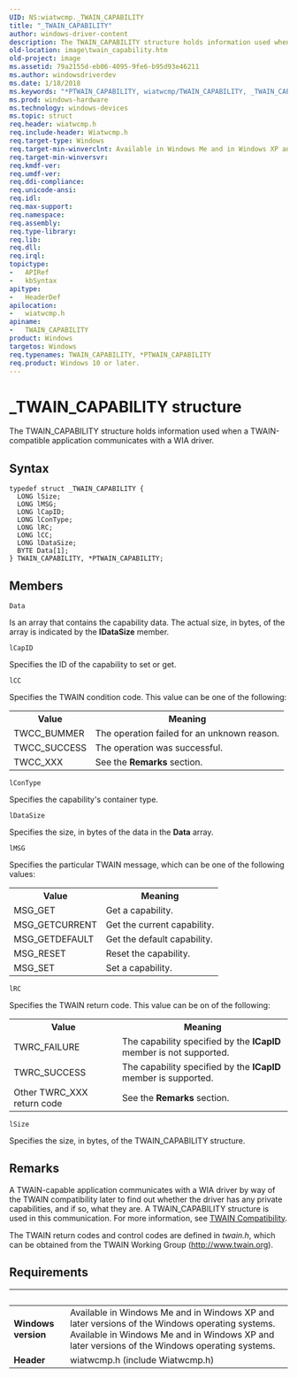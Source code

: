 ```yaml
---
UID: NS:wiatwcmp._TWAIN_CAPABILITY
title: "_TWAIN_CAPABILITY"
author: windows-driver-content
description: The TWAIN_CAPABILITY structure holds information used when a TWAIN-compatible application communicates with a WIA driver.
old-location: image\twain_capability.htm
old-project: image
ms.assetid: 79a2155d-eb06-4095-9fe6-b95d93e46211
ms.author: windowsdriverdev
ms.date: 1/18/2018
ms.keywords: "*PTWAIN_CAPABILITY, wiatwcmp/TWAIN_CAPABILITY, _TWAIN_CAPABILITY, wiatwcmp/PTWAIN_CAPABILITY, image.twain_capability, TWAIN_CAPABILITY structure [Imaging Devices], TWAIN_CAPABILITY, PTWAIN_CAPABILITY structure pointer [Imaging Devices], wiastrct_12204cb8-d0ad-46d5-a741-4522ba28006b.xml, PTWAIN_CAPABILITY"
ms.prod: windows-hardware
ms.technology: windows-devices
ms.topic: struct
req.header: wiatwcmp.h
req.include-header: Wiatwcmp.h
req.target-type: Windows
req.target-min-winverclnt: Available in Windows Me and in Windows XP and later versions of the Windows operating systems.
req.target-min-winversvr: 
req.kmdf-ver: 
req.umdf-ver: 
req.ddi-compliance: 
req.unicode-ansi: 
req.idl: 
req.max-support: 
req.namespace: 
req.assembly: 
req.type-library: 
req.lib: 
req.dll: 
req.irql: 
topictype:
-	APIRef
-	kbSyntax
apitype:
-	HeaderDef
apilocation:
-	wiatwcmp.h
apiname:
-	TWAIN_CAPABILITY
product: Windows
targetos: Windows
req.typenames: TWAIN_CAPABILITY, *PTWAIN_CAPABILITY
req.product: Windows 10 or later.
---
```


# _TWAIN_CAPABILITY structure
The TWAIN_CAPABILITY structure holds information used when a TWAIN-compatible application communicates with a WIA driver.

## Syntax
````
typedef struct _TWAIN_CAPABILITY {
  LONG lSize;
  LONG lMSG;
  LONG lCapID;
  LONG lConType;
  LONG lRC;
  LONG lCC;
  LONG lDataSize;
  BYTE Data[1];
} TWAIN_CAPABILITY, *PTWAIN_CAPABILITY;
````

## Members


`Data`

Is an array that contains the capability data. The actual size, in bytes, of the array is indicated by the <b>lDataSize</b> member.

`lCapID`

Specifies the ID of the capability to set or get.

`lCC`

Specifies the TWAIN condition code. This value can be one of the following:

<table>
<tr>
<th>Value</th>
<th>Meaning</th>
</tr>
<tr>
<td>
TWCC_BUMMER

</td>
<td>
The operation failed for an unknown reason.

</td>
</tr>
<tr>
<td>
TWCC_SUCCESS

</td>
<td>
The operation was successful.

</td>
</tr>
<tr>
<td>
TWCC_XXX

</td>
<td>
See the <b>Remarks</b> section.

</td>
</tr>
</table>

`lConType`

Specifies the capability's container type.

`lDataSize`

Specifies the size, in bytes of the data in the <b>Data</b> array.

`lMSG`

Specifies the particular TWAIN message, which can be one of the following values: 

<table>
<tr>
<th>Value</th>
<th>Meaning</th>
</tr>
<tr>
<td>
MSG_GET

</td>
<td>
Get a capability.

</td>
</tr>
<tr>
<td>
MSG_GETCURRENT

</td>
<td>
Get the current capability.

</td>
</tr>
<tr>
<td>
MSG_GETDEFAULT

</td>
<td>
Get the default capability.

</td>
</tr>
<tr>
<td>
MSG_RESET

</td>
<td>
Reset the capability.

</td>
</tr>
<tr>
<td>
MSG_SET

</td>
<td>
Set a capability.

</td>
</tr>
</table>

`lRC`

Specifies the TWAIN return code. This value can be on of the following:

<table>
<tr>
<th>Value</th>
<th>Meaning</th>
</tr>
<tr>
<td>
TWRC_FAILURE

</td>
<td>
The capability specified by the <b>lCapID</b> member is not supported.

</td>
</tr>
<tr>
<td>
TWRC_SUCCESS

</td>
<td>
The capability specified by the <b>lCapID</b> member is supported.

</td>
</tr>
<tr>
<td>
Other TWRC_XXX return code

</td>
<td>
See the <b>Remarks</b> section.

</td>
</tr>
</table>

`lSize`

Specifies the size, in bytes, of the TWAIN_CAPABILITY structure.

## Remarks
A TWAIN-capable application communicates with a WIA driver by way of the TWAIN compatibility later to find out whether the driver has any private capabilities, and if so, what they are. A TWAIN_CAPABILITY structure is used in this communication. For more information, see <a href="https://msdn.microsoft.com/270e62dd-590c-4495-be22-002957932031">TWAIN Compatibility</a>. 

The TWAIN return codes and control codes are defined in <i>twain.h</i>, which can be obtained from the TWAIN Working Group (http://www.twain.org).

## Requirements
| &nbsp; | &nbsp; |
| ---- |:---- |
| **Windows version** | Available in Windows Me and in Windows XP and later versions of the Windows operating systems. Available in Windows Me and in Windows XP and later versions of the Windows operating systems. |
| **Header** | wiatwcmp.h (include Wiatwcmp.h) |